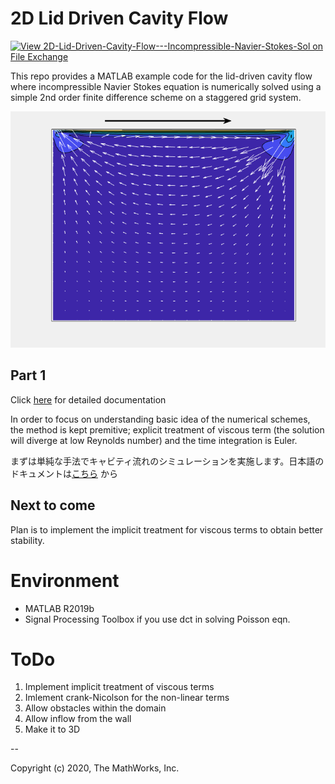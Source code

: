 # 2D Lid Driven Cavity Flow
[![View 2D-Lid-Driven-Cavity-Flow---Incompressible-Navier-Stokes-Sol on File Exchange](https://www.mathworks.com/matlabcentral/images/matlab-file-exchange.svg)](https://www.mathworks.com/matlabcentral/fileexchange/74483-2d-lid-driven-cavity-flow-incompressible-navier-stokes-sol)

This repo provides a MATLAB example code for the lid-driven cavity flow where incompressible 
Navier Stokes equation is numerically solved using a simple 2nd order finite difference scheme on a staggered grid system.


![sample](./gif/animation_sample.gif)

## Part 1

Click [here](./docs/vanilaCavityFlow_EN.md) for detailed documentation

In order to focus on understanding basic idea of the numerical schemes, the method is kept premitive; explicit treatment of viscous term (the solution will diverge at low Reynolds number) and
the time integration is Euler.

まずは単純な手法でキャビティ流れのシミュレーションを実施します。日本語のドキュメントは[こちら](./docs/vanilaCavityFlow_JP.md) から



## Next to come

Plan is to implement the implicit treatment for viscous terms to obtain better stability.




# Environment

- MATLAB R2019b
- Signal Processing Toolbox if you use dct in solving Poisson eqn.

# ToDo

1. Implement implicit treatment of viscous terms
2. Imlement crank-Nicolson for the non-linear terms
3. Allow obstacles within the domain
4. Allow inflow from the wall
5. Make it to 3D

--

Copyright (c) 2020, The MathWorks, Inc.